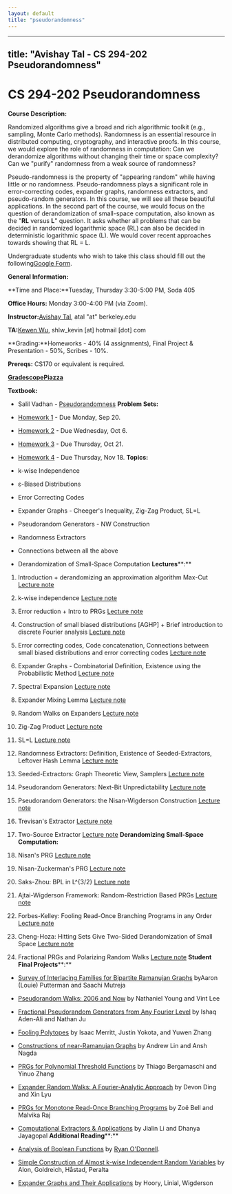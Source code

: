 ```yaml
---
layout: default
title: "pseudorandomness"
---
```


---
title: "Avishay Tal - CS 294-202 Pseudorandomness"
---

# **CS 294-202 Pseudorandomness**

**Course Description:**

Randomized algorithms give a broad and rich algorithmic toolkit (e.g., sampling, Monte Carlo methods). Randomness is an essential resource in distributed computing, cryptography, and interactive proofs. In this course, we would explore the role of randomness in computation: Can we derandomize algorithms without changing their time or space complexity? Can we "purify" randomness from a weak source of randomness?

Pseudo-randomness is the property of "appearing random" while having little or no randomness. Pseudo-randomness plays a significant role in error-correcting codes, expander graphs, randomness extractors, and pseudo-random generators. In this course, we will see all these beautiful applications. In the second part of the course, we would focus on the question of derandomization of small-space computation, also known as the "**RL** versus **L**" question. It asks whether all problems that can be decided in randomized logarithmic space (RL) can also be decided in deterministic logarithmic space (L). We would cover recent approaches towards showing that RL = L.

Undergraduate students who wish to take this class should fill out the following[Google Form](https://docs.google.com/forms/d/1O-O7mAX8B86BW3_BntKQSofifxKp1zN1K8sP2CyIbmo/edit).

**General Information:**

**Time and Place:**Tuesday, Thursday 3:30-5:00 PM, Soda 405

**Office Hours:** Monday 3:00-4:00 PM (via Zoom).

**Instructor:**[Avishay Tal](http://www.google.com/url?q=http%3A%2F%2Fwww.avishaytal.org%2F&sa=D&sntz=1&usg=AOvVaw1_ca4aFO3SN8SmWhTCFqSc), atal "at" berkeley.edu

**TA:**[Kewen Wu](https://www.google.com/url?q=https%3A%2F%2Fshlw.github.io&sa=D&sntz=1&usg=AOvVaw26h3hs1vaZchv2YasT5Y-N), shlw\_kevin \[at\] hotmail \[dot\] com

**Grading:**Homeworks - 40% (4 assignments), Final Project & Presentation - 50%, Scribes - 10%.

**Prereqs:** CS170 or equivalent is required.

[**Gradescope**](https://www.google.com/url?q=https%3A%2F%2Fwww.gradescope.com%2Fcourses%2F310808&sa=D&sntz=1&usg=AOvVaw0f9sMiCJcIuqJ91m36dNc9)[**Piazza**](http://www.google.com/url?q=http%3A%2F%2Fpiazza.com%2Fberkeley%2Ffall2021%2Fcs294202&sa=D&sntz=1&usg=AOvVaw0oGbiQXVy_oIbtF244EV1p)

**Textbook:**

- Salil Vadhan - [Pseudorandomness](https://www.google.com/url?q=https%3A%2F%2Fpeople.seas.harvard.edu%2F~salil%2Fpseudorandomness%2F&sa=D&sntz=1&usg=AOvVaw2jc9ipUift6CNRnbiOuSkb)
**Problem Sets:**

- [Homework 1](https://drive.google.com/open?id=1hWKWDmRkJJia3IJtIk6KL7TtoxcKmIsk) \- Due Monday, Sep 20.

- [Homework 2](https://drive.google.com/open?id=1a5sh-HBUEWbI6oYCibVLmszw70akgI9k) \- Due Wednesday, Oct 6.

- [Homework 3](https://drive.google.com/open?id=1fEZuPwn8l5YjafzLJ5_m9FlYhcAsJrUw) \- Due Thursday, Oct 21.

- [Homework 4](https://drive.google.com/open?id=1dg-36TBTuEr4NSfberBIsKZL44GF-yq6) \- Due Thursday, Nov 18.
**Topics:**

- k-wise Independence

- ε-Biased Distributions

- Error Correcting Codes

- Expander Graphs - Cheeger's Inequality, Zig-Zag Product, SL=L

- Pseudorandom Generators - NW Construction

- Randomness Extractors

- Connections between all the above

- Derandomization of Small-Space Computation
**Lectures****:**

01. Introduction + derandomizing an approximation algorithm Max-Cut [Lecture note](https://drive.google.com/file/d/1AylPHRG8TgqdpkJz_WMSEEyLG0YMu9KW/view?usp=sharing)

02. k-wise independence [Lecture note](https://drive.google.com/file/d/1SpP7xnUiQDhBTVa3ZRQnFhd3HrUejgt_/view?usp=sharing)

03. Error reduction + Intro to PRGs [Lecture note](https://drive.google.com/file/d/1pc0-e1HMoyNriLldOl6woZcJ-wtcWMJl/view?usp=sharing)

04. Construction of small biased distributions \[AGHP\] + Brief introduction to discrete Fourier analysis [Lecture note](https://drive.google.com/file/d/1S_AvJTF7X_XcfgdguQ7Zb1oyridoL03R/view?usp=sharing)

05. Error correcting codes, Code concatenation, Connections between small biased distributions and error correcting codes [Lecture note](https://drive.google.com/file/d/1TS8SQTH2IVrGJI-CeLi4Na0pj4_Yj0g_/view?usp=sharing)

06. Expander Graphs - Combinatorial Definition, Existence using the Probabilistic Method [Lecture note](https://drive.google.com/file/d/1NJjWe9j8aaMEg2nBXjDMAbe-jYTuqCFD/view?usp=sharing)

07. Spectral Expansion [Lecture note](https://drive.google.com/file/d/1x9xsz1ernnL0hfdCdDjTFwZINuOGNbPe/view?usp=sharing)

08. Expander Mixing Lemma [Lecture note](https://drive.google.com/file/d/1HbDcD9_ETZ1oA-gfp-WHgAPxBSGeYnts/view?usp=sharing)

09. Random Walks on Expanders [Lecture note](https://drive.google.com/file/d/1At8nZc41fnw47YKjtIVDBn-sGlg2m_27/view?usp=sharing)

10. Zig-Zag Product [Lecture note](https://drive.google.com/file/d/1MJ5RuhabE6nod8li_E1YUQCawfEoPUwW/view?usp=sharing)

11. SL=L [Lecture note](https://drive.google.com/file/d/1pESAOH0UOV49Uv1DrSEsKkv5hB0G7fJy/view?usp=sharing)

12. Randomness Extractors: Definition, Existence of Seeded-Extractors, Leftover Hash Lemma [Lecture note](https://drive.google.com/file/d/1OE04MdyJduQgPjW7eNrTgTpyJO4Ead2u/view?usp=sharing)

13. Seeded-Extractors: Graph Theoretic View, Samplers [Lecture note](https://drive.google.com/file/d/1uU8uy90v7K7fmf4ydbZNiQLoCssXpQTt/view?usp=sharing)

14. Pseudorandom Generators: Next-Bit Unpredictability [Lecture note](https://drive.google.com/file/d/1McBjUTYeD1iP5GkM6y9fxDCu9oONhfaq/view?usp=sharing)

15. Pseudorandom Generators: the Nisan-Wigderson Construction [Lecture note](https://drive.google.com/file/d/1HLUmaRtOhpbI7G3wuJtfVdwIQsulhVql/view?usp=sharing)

16. Trevisan's Extractor [Lecture note](https://drive.google.com/file/d/1b1jJCCeTNTx0rATUAjD35T6i5uI-8kXi/view?usp=sharing)

17. Two-Source Extractor [Lecture note](https://drive.google.com/file/d/1MxNthKi-Hi9p0OWoxBZUg4uqkT4-RAY3/view?usp=sharing)
**Derandomizing Small-Space Computation:**

18. Nisan's PRG [Lecture note](https://drive.google.com/file/d/1DXdmCAf6rqARVFwFx4h6kpI1Mk2a4iJN/view?usp=sharing)

19. Nisan-Zuckerman's PRG [Lecture note](https://drive.google.com/file/d/1-49OGVmQaUa9rXz7Yc61GsIUx0VKcySo/view?usp=sharing)

20. Saks-Zhou: BPL in L^{3/2} [Lecture note](https://drive.google.com/file/d/1hsojoXRGau1yLjLvebyoEBL0prYyzvts/view?usp=sharing)

21. Ajtai-Wigderson Framework: Random-Restriction Based PRGs [Lecture note](https://drive.google.com/file/d/1RY-ovManA-VC00muFuKAlxQwDYHyPjpO/view?usp=sharing)

22. Forbes-Kelley: Fooling Read-Once Branching Programs in any Order [Lecture note](https://drive.google.com/file/d/1YQui9DaAg4rzuivsYHrCtn384RfG67Rm/view?usp=sharing)

23. Cheng-Hoza: Hitting Sets Give Two-Sided Derandomization of Small Space [Lecture note](https://drive.google.com/file/d/13KFoyY6D57SkDWlo0GHgWe14kkL06Z5i/view?usp=sharing)

24. Fractional PRGs and Polarizing Random Walks [Lecture note](https://drive.google.com/file/d/11GODwOXkJeT03DYV6UNja4E0Cdoyufxh/view?usp=sharing)
**Student Final Projects****:**

- [Survey of Interlacing Families for Bipartite Ramanujan Graphs](https://drive.google.com/file/d/1C9nJtrFQsuKts0K4aE9I2HdF8k1AcG8a/view?usp=sharing) byAaron (Louie) Putterman and Saachi Mutreja

- [Pseudorandom Walks: 2006 and Now](https://drive.google.com/file/d/16HQlaXgO6o2WG4JoHIpERCHrv50AxzxM/view?usp=sharing) by Nathaniel Young and Vint Lee

- [Fractional Pseudorandom Generators from Any Fourier Level](https://drive.google.com/file/d/1vOEODRNPFEDXLqcaHpY2stLvWzR-3sMY/view?usp=sharing) by Ishaq Aden-Ali and Nathan Ju

- [Fooling Polytopes](https://drive.google.com/file/d/1VJquW2hM6HuwFoJKNlM9OPuS-2DwqUzq/view?usp=sharing) by Isaac Merritt, Justin Yokota, and Yuwen Zhang

- [Constructions of near-Ramanujan Graphs](https://drive.google.com/file/d/1wD80rcQ37S9kpm4lMKRdtBngacbufnmr/view?usp=sharing) by Andrew Lin and Ansh Nagda

- [PRGs for Polynomial Threshold Functions](https://drive.google.com/file/d/15i9m35oQt9HDd7FJCOPycK4Lw_6AkkNc/view?usp=sharing) by Thiago Bergamaschi and Yinuo Zhang

- [Expander Random Walks: A Fourier-Analytic Approach](https://drive.google.com/file/d/19xBoe5tmOexr0NlDSbI9x4y_WdT_Kyhu/view?usp=sharing) by Devon Ding and Xin Lyu

- [PRGs for Monotone Read-Once Branching Programs](https://drive.google.com/file/d/1MPlKxIKHh9UctYbaUXqJ_f1aDiF5Nig1/view?usp=sharing) by Zoë Bell and Malvika Raj

- [Computational Extractors & Applications](https://drive.google.com/file/d/1cpdNbCdVuqExw4WFV-hxF6FAQcY8AMum/view?usp=sharing) by Jialin Li and Dhanya Jayagopal
**Additional Reading****:**

- [Analysis of Boolean Functions](https://www.google.com/url?q=https%3A%2F%2Fwww.cs.cmu.edu%2F~odonnell%2Fpapers%2FAnalysis-of-Boolean-Functions-by-Ryan-ODonnell.pdf&sa=D&sntz=1&usg=AOvVaw3OanXsRGMH7GPgPDLPRw4g) by [Ryan O'Donnell](https://www.google.com/url?q=https%3A%2F%2Fwww.cs.cmu.edu%2F~odonnell%2F&sa=D&sntz=1&usg=AOvVaw0OAxOoW2swE4wj1-DmfsNZ).

- [Simple Construction of Almost k-wise Independent Random Variables](https://www.google.com/url?q=https%3A%2F%2Fwww.wisdom.weizmann.ac.il%2F~oded%2Fp_aghp.html&sa=D&sntz=1&usg=AOvVaw2rlyWkop8_CiGRLax3h425) by Alon, Goldreich, Håstad, Peralta

- [Expander Graphs and Their Applications](https://www.google.com/url?q=https%3A%2F%2Fwww.cs.huji.ac.il%2F~nati%2FPAPERS%2Fexpander_survey.pdf&sa=D&sntz=1&usg=AOvVaw2ekU7p-MbygfCjQQCT0gtI) by Hoory, Linial, Wigderson
